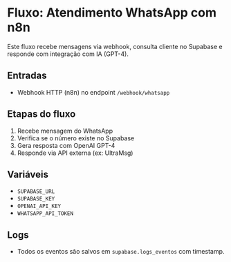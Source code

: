 # Fluxo: Atendimento WhatsApp com n8n

Este fluxo recebe mensagens via webhook, consulta cliente no Supabase e responde com integração com IA (GPT-4).

## Entradas

- Webhook HTTP (n8n) no endpoint `/webhook/whatsapp`

## Etapas do fluxo

1. Recebe mensagem do WhatsApp
2. Verifica se o número existe no Supabase
3. Gera resposta com OpenAI GPT-4
4. Responde via API externa (ex: UltraMsg)

## Variáveis

- `SUPABASE_URL`
- `SUPABASE_KEY`
- `OPENAI_API_KEY`
- `WHATSAPP_API_TOKEN`

## Logs

- Todos os eventos são salvos em `supabase.logs_eventos` com timestamp.

